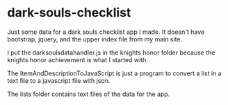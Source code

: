 # dark-souls-checklist

Just some data for a dark souls checklist app I made.
It doesn't have bootstrap, jquery, and the upper index file 
from my main site.

I put the darksoulsdatahandler.js in the knights honor folder
because the knights honor achievement is what I started with.

The ItemAndDescriptionToJavaScript is just a program to convert a list in a text file to a javascript file with json.

The lists folder contains text files of the data for the app.
